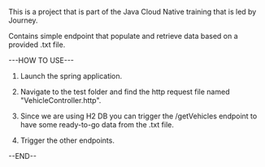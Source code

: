 This is a project that is part of the Java Cloud Native training that is led by Journey.

Contains simple endpoint that populate and retrieve data based on a provided .txt file. 

---HOW TO USE---
1. Launch the spring application.
   
2. Navigate to the test folder and find the http request file named "VehicleController.http".
   
3. Since we are using H2 DB you can trigger the /getVehicles endpoint to have some ready-to-go data from the .txt file.
   
4. Trigger the other endpoints.

--END--
